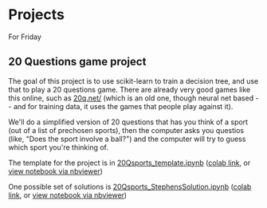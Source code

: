 # Projects

For Friday

## 20 Questions game project
The goal of this project is to use scikit-learn to train a decision tree, and use that to play a 20 questions game. There are already very good games like this online, such as [20q.net/](http://20q.net/) (which is an old one, though neural net based -- and for training data, it uses the games that people play against it).

We'll do a simplified version of 20 questions that has you think of a sport (out of a list of prechosen sports), then the computer asks you questios (like, "Does the sport involve a ball?") and the computer will try to guess which sport you're thinking of.

The template for the project is in [20Qsports_template.ipynb](20Qsports_template.ipynb) ([colab link](https://colab.research.google.com/github/cu-applied-math/stem-camp-notebooks/blob/master/2021/Projects/20Qsports_template.ipynb), or [view notebook via nbviewer](https://nbviewer.jupyter.org/github/cu-applied-math/stem-camp-notebooks/blob/master/2021/Projects/20Qsports_template.ipynb))


One possible set of solutions is [20Qsports_StephensSolution.ipynb](20Qsports_StephensSolution.ipynb) ([colab link](https://colab.research.google.com/github/cu-applied-math/stem-camp-notebooks/blob/master/2021/Projects/20Qsports_StephensSolution.ipynb), or [view notebook via nbviewer](https://nbviewer.jupyter.org/github/cu-applied-math/stem-camp-notebooks/blob/master/2021/Projects/20Qsports_StephensSolution.ipynb))


